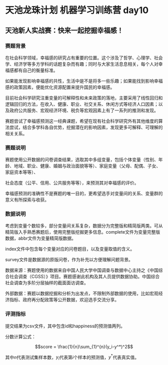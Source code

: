 # 天池龙珠计划 机器学习训练营 day10
## 天池新人实战赛：快来一起挖掘幸福感！
### 赛题背景
在社会科学领域，幸福感的研究占有重要的位置。这个涉及了哲学、心理学、社会学、经济学等多方学科的话题复杂而有趣；同时与大家生活息息相关，每个人对幸福感都有自己的衡量标准。

如果能发现影响幸福感的共性，生活中是不是将多一些乐趣；如果能找到影响幸福感的政策因素，便能优化资源配置来提升国民的幸福感。

目前社会科学研究注重变量的可解释性和未来政策的落地，主要采用了线性回归和逻辑回归的方法，在收入、健康、职业、社交关系、休闲方式等经济人口因素；以及政府公共服务、宏观经济环境、税负等宏观因素上有了一系列的推测和发现。

赛题尝试了幸福感预测这一经典课题，希望在现有社会科学研究外有其他维度的算法尝试，结合多学科各自优势，挖掘潜在的影响因素，发现更多可解释、可理解的相关关系。

### 赛题说明
赛题使用公开数据的问卷调查结果，选取其中多组变量，包括个体变量（性别、年龄、地域、职业、健康、婚姻与政治面貌等等）、家庭变量（父母、配偶、子女、家庭资本等等）、

社会态度（公平、信用、公共服务等等），来预测其对幸福感的评价。

幸福感预测的准确性不是赛题的唯一目的，更希望选手对变量间的关系、变量群的意义有所探索与收获。

### 数据说明
考虑到变量个数较多，部分变量间关系复杂，数据分为完整版和精简版两类。可从精简版入手熟悉赛题后，使用完整版挖掘更多信息。complete文件为变量完整版数据，abbr文件为变量精简版数据。

index文件中包含每个变量对应的问卷题目，以及变量取值的含义。

survey文件是数据源的原版问卷，作为补充以方便理解问题背景。

数据来源：赛题使用的数据来自中国人民大学中国调查与数据中心主持之《中国综合社会调查（CGSS）》项目。赛题感谢此机构及其人员提供数据协助。中国综合社会调查为多阶分层抽样的截面面访调查。

外部数据：赛题以数据挖掘和分析为出发点，不限制外部数据的使用，比如宏观经济指标、政府再分配政策等公开数据，欢迎选手交流分享。

### 评测指标
提交结果为csv文件，其中包含id和happiness的预测值两列。

分数计算公式：

$$score = \frac{1}{n}\sum_{1}^{n}(y_i-y^*)^2$$

其中$n$代表测试集样本数，$y_i$代表第$i$个样本的预测值，$y^*$代表真实值。
